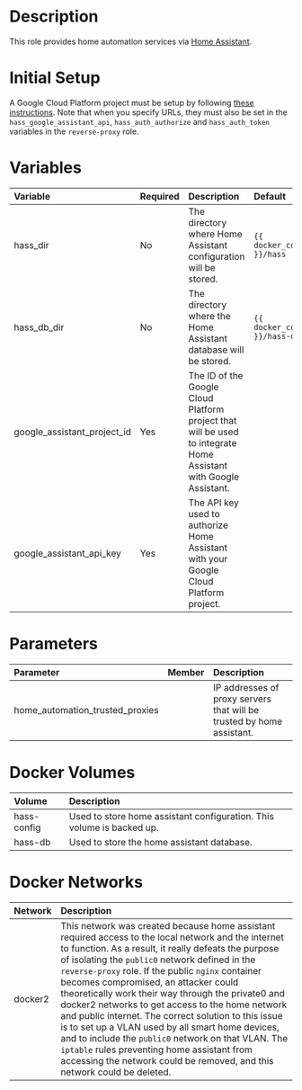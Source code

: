 # Description

This role provides home automation services via [Home Assistant](https://www.home-assistant.io/).

# Initial Setup

A Google Cloud Platform project must be setup by following
[these instructions](https://www.home-assistant.io/integrations/google_assistant/#manual-setup).  Note that when you
specify URLs, they must also be set in the `hass_google_assistant_api`, `hass_auth_authorize` and `hass_auth_token`
variables in the `reverse-proxy` role.

# Variables

| Variable                    | Required | Description                                                                                                      | Default                            |
|:----------------------------|:---------|:-----------------------------------------------------------------------------------------------------------------|:-----------------------------------|
| hass_dir                    | No       | The directory where Home Assistant configuration will be stored.                                                 | `{{ docker_compose_dir }}/hass`    |
| hass_db_dir                 | No       | The directory where the Home Assistant database will be stored.                                                  | `{{ docker_compose_dir }}/hass-db` |
| google_assistant_project_id | Yes      | The ID of the Google Cloud Platform project that will be used to integrate Home Assistant with Google Assistant. |                                    |
| google_assistant_api_key    | Yes      | The API key used to authorize Home Assistant with your Google Cloud Platform project.                            |                                    |

# Parameters

| Parameter                       | Member | Description                                                           |
|:--------------------------------|:-------|:----------------------------------------------------------------------|
| home_automation_trusted_proxies |        | IP addresses of proxy servers that will be trusted by home assistant. |

# Docker Volumes

 | Volume      | Description                                                            |
|:------------|:-----------------------------------------------------------------------|
 | hass-config | Used to store home assistant configuration.  This volume is backed up. |
 | hass-db     | Used to store the home assistant database.                             |     

# Docker Networks

| Network | Description                                                                                                                                                                                                                                                                                                                                                                                                                                                                                                                                                                                                                                                                                                           |
|:--------|:----------------------------------------------------------------------------------------------------------------------------------------------------------------------------------------------------------------------------------------------------------------------------------------------------------------------------------------------------------------------------------------------------------------------------------------------------------------------------------------------------------------------------------------------------------------------------------------------------------------------------------------------------------------------------------------------------------------------|
 | docker2 | This network was created because home assistant required access to the local network and the internet to function.  As a result, it really defeats the purpose of isolating the `public0` network defined in the `reverse-proxy` role.  If the public `nginx` container becomes compromised, an attacker could theoretically work their way through the private0 and docker2 networks to get access to the home network and public internet.  The correct solution to this issue is to set up a VLAN used by all smart home devices, and to include the `public0` network on that VLAN. The `iptable` rules preventing home assistant from accessing the network could be removed, and this network could be deleted. |

